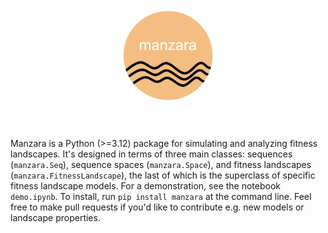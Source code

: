 <h1 align="center">
<img src="logo.png" height="150">
</h1><br>

Manzara is a Python (>=3.12) package for simulating and analyzing fitness landscapes.
It's designed in terms of three main classes: sequences (`manzara.Seq`), sequence spaces (`manzara.Space`), and fitness landscapes (`manzara.FitnessLandscape`), the last of which is the superclass of specific fitness landscape models.
For a demonstration, see the notebook `demo.ipynb`.
To install, run `pip install manzara` at the command line.
Feel free to make pull requests if you'd like to contribute e.g. new models or landscape properties.
